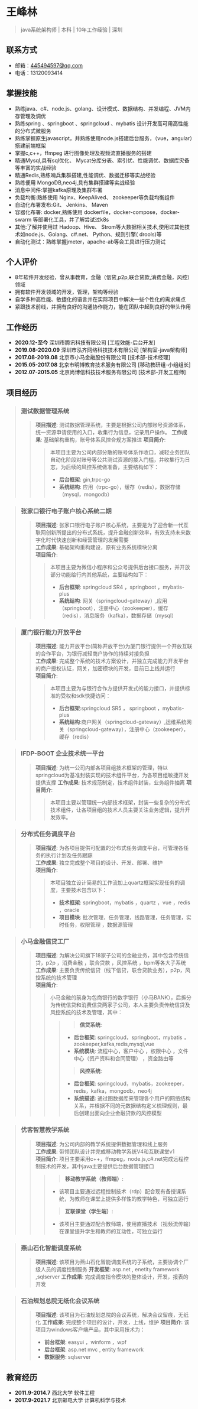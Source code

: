 # 王峰林 
>java系统架构师 | 本科 | 10年工作经验 | 深圳


## 联系方式
- 邮箱：445494597@qq.com
- 电话：13120093414

## 掌握技能
- 熟练java、c#、node.js、golang、设计模式、数据结构、并发编程、JVM内存管理及调优
- 熟练spring 、springboot 、springcloud 、mybatis 设计开发高可用高性能的分布式微服务
- 熟练掌握原生javascript，并熟练使用node.js搭建后台服务，（vue，angular）搭建前端框架
- 掌握c,c++，ffmpeg 进行图像处理及视频流直播服务的搭建
- 精通Mysql,具有sql优化、 Mycat分库分表、索引优、性能调优、数据库灾备等丰富的实战经验
- 精通Redis,熟练哨兵集群搭建,性能调优、数据迁移等实战经验
- 熟练便用 MongoDB,neo4j,具有集群搭建等实战经验
- 消息中间件:掌握kafka原理及集群布署
- 负载均衡:熟练使用 Nginx、KeepAlived、 zookeeper等负载均衡组件
- 自动化布署发布:Git、 Jenkins、 Maven
- 容器化布署: docker,熟练使用 dockerfile，docker-compose，docker-swarm 等部署化工具，并了解尝试过k8s
- 其他:了解并使用过 Hadoop、Hive、 Strom等大数据相关技术,使用过其他技术如node.js、Golang、c#.net、 Python、规则引擎( drools)等
- 自动化测试：熟练掌握jmeter，apache-ab等会工具进行压力测试

## 个人评价
- 8年软件开发经验，曾从事教育，金融（信贷,p2p,联合贷款,消费金融，风控）领域
- 拥有软件开发领域的开发，管理，架构等经验
- 自学多种高性能、敏捷化的语言并在实际项目中解决一些个性化的需求痛点
- 紧跟技术前线，并拥有良好的沟通协作能力，能在团队中起到良好的带头作用

## 工作经历
* **2020.12-至今**     深圳市腾讯科技有限公司 [工程效能-后台开发]
* **2019.08-2020.09**  深圳市泓齐网络科技技术有限公司  [架构室-java架构师]
* **2017.08-2019.08**  北京市小马金融股份有限公司  [技术部-技术经理]
* **2015.05-2017.08**  北京市明博教育技术服务有限公司  [移动教研组-小组组长]
* **2012.07-2015.05**  北京尚博信科技技术服务有限公司  [技术部-开发工程师]

## 项目经历
> ### 测试数据管理系统
>> **项目描述**: 测试数据管理系统，主要是根据公司内部账号资源体系，统一资源申请使用的入口，收集行为信息，记录用户操作。
>> **工作成果**: 基础架构重构，账号体系风控合规方案推进
>> **项目简介**:
>>> 本项目主要为公司内部分散的账号体系作收口，减轻业务团队自动化阶段对账号等公共测试资源的接入门槛，并收集行为日志，为后续的风控系统做准备，主要结构如下：
>>>  - **后台框架**: gin,trpc-go
>>>  - **系统结构**: 应用（trpc-go），缓存（redis），数据存储（mysql，mongodb）

> ### 张家口银行电子账户核心系统二期 
>> **项目描述**: 张家口银行电子账户核心系统，主要是为了迎合新一代互联网创新所提出的分布式系统，提升金融创新效率，有效支持未来数字化时代快速创新和经营管理的发展需要   
>> **工作成果**: 基础架构重构建设，原有业务系统模块分离    
>> **项目简介**: 
>>> 本项目主要为微信小程序和公众号提供后台接口服务，并开放部分功能给行内其他系统，主要结构如下：  
>>>  - **后台框架**: springcloud SR4 ，springboot ，mybatis-plus
>>>  - **系统结构**: 网关（springcloud-gateway）,应用（springboot），注册中心（zookeeper），缓存 （redis），消息服务（kafka），数据存储（mysql）

> ### 厦门银行能力开放平台
>> **项目描述**: 能力开放平台(简称开放平台)为厦门银行提供一个开放互联的合作平台，为银行减轻商户协作的持续对接负担  
>> **工作成果**: 完成整个系统的技术方案设计，并独立完成能力开发平台的商户授权认证，网关，加密模块的开发，目前已上线并运行  
>> **项目简介**:   
>>> 本项目主要为与银行合作方提供开发式的能力接口，并提供标准的受权和sdk快捷访问：  
>>>  - **后台框架**:springcloud SR5 ， springboot ，mybatis-plus
>>>  - **系统结构**:商户网关（springcloud-gateway）,运维系统网关（springcloud-gateway），注册中心（zookeeper），缓存（redis）

> ### IFDP-BOOT 企业技术统一平台
>> **项目描述**: 为统一公司内部各项目组技术框架的管理，特以springcloud为基准封装实现的技术组件平台，为各项目组敏捷开发提供支撑
>> **工作成果**: 技术规范制定，技术组件封装，业务组件抽离
>> **项目简介**:
>>> 本项目主要以管理统一内部技术框架，封装一些复杂的分布式技术组件，让各项目组的技术人员主要关注业务逻辑，提升开发效率。

> ### 分布式任务调度平台  
>> **项目描述**: 为各项目提供可配置的分布式任务调度平台，可管理各任务的执行计划及任务跟踪  
>> **工作成果**: 独立完成整个项目的设计、开发、部署、维护  
>> **项目简介**:  
>>> 本项目独立设计简易的工作流加上quartz框架实现任务的调度，主要技术包含以下：  
>>> - **技术框架**: springboot，mybatis ，quartz ，vue ，redis ，oracle  
>>> - **项目模块**: 批次管理，任务管理，线路管理，任务管理，实时任务，权限管理 ，数据源管理  

> ### 小马金融信贷工厂
>> **项目描述**: 为解决公司旗下18家子公司的金融业务，其中包含传统信贷，p2p ，消费金融 ，联合贷款 ，风控系统 ，bpm等各大子系统
>> **工作成果**: 主要负责传统信贷（线下信贷，联合贷款业务），p2p，风控系统的技术管理  
>> **项目简介**:  
>>> 小马金融的前身为包商银行的数字银行（小马BANK），后拆分为传统信贷和消费信贷两家子公司，本人主要负责传统信贷及风控系统的技术及管理，其中：  
>>>> > **信贷系统**:  
>>>>  - **后台框架**: springcloud，springboot，mybatis ，zookeeper,kafka,redis,mysql,vue   
>>>>  - **系统模块**: 流程中心，客户中心 ，权限中心 ，文件中心（资产资料和合同管理） ，资金路由等   
>>>> > **风控系统**:  
>>>>  - **后台框架**: springcloud，mybatis，zookeeper，redis，kafka，mongodb，neo4j  
>>>>  - **系统描述**: 通过图数据库来管理各个用户的网络结构关系，并根据不同的元数据结构定义梳理规则，最后创建出面向企业金融贷款的风控模型  

> ### 优客智慧教学系统  
>> **项目描述**: 为公司内部的教学系统提供数据管理和线上服务    
>> **工作成果**: 带领团队设计并完成移动教学系统V4和互联课堂v1    
>> **项目简介**: 项目主要采用c++，ffmpeg，node.js,c#.net完成远程控制技术的开发，其中java主要提供后台数据管理接口  
>>> > **移动教学系统（教师端）**:  
>>> - 该项目主要通过远程控制技术（rdp）配合现有备授课系统，为教师在课堂上提供多样性的教学特色，可独立运行    
>>> > **互联课堂（学生端）**:  
>>> - 该项目主要通过配合教师端，使用直播技术（视频流传输）在课堂提升学生和教师的互动性，可独立运行 

> ### 燕山石化智能调度系统
>> **项目描述**: 该项目为燕山石化智能调度系统的子系统，主要协调个厂级人员的调度控制服务
>> **开发框架**: asp.net , enetity framework ,sqlserver
>> **工作成果**: 完成调度指令模块的整体设计，开发，报表的开发  

> ### 石油规划总院无纸化会议系统
>> **项目描述**: 该项目为石油规划总院的会议系统，解决会议留痕，无纸化
>> **工作成果**: 完成整个项目的设计，开发，上线，维护
>> **项目简介**: 该项目为windows客户端产品，其中采用技术为：
>> - **前台框架**: easyui ，winform ，wpf
>> - **后台框架**: asp.net mvc , entity framework 
>> - **数据服务**: sqlserver

## 教育经历
* **2011.9-2014.7** 西北大学 软件工程
* **2017.9-2021.7** 北京邮电大学 计算机科学与技术


 

 
